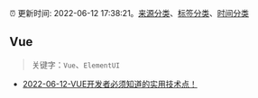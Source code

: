 :alarm_clock: 更新时间: 2022-06-12 17:38:21。[来源分类](../README.md)、[标签分类](../TAGS.md)、[时间分类](../TIMELINE.md)

## Vue


> 关键字：`Vue`、`ElementUI`



- [2022-06-12-VUE开发者必须知道的实用技术点！](https://toutiao.io/k/u28xok7) 